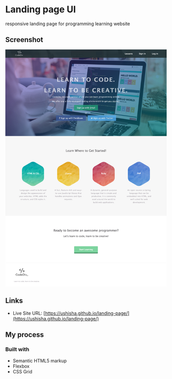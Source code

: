 # Landing page UI

responsive landing page for programming learning website

## Screenshot

![screenshot](./image/screenshot.png)

## Links

- Live Site URL: [https://ushisha.github.io/landing-page/](https://ushisha.github.io/landing-page/)

## My process

### Built with

- Semantic HTML5 markup
- Flexbox
- CSS Grid

